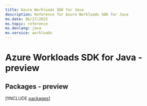 ```yaml
---
title: Azure Workloads SDK for Java
description: Reference for Azure Workloads SDK for Java
ms.date: 06/17/2025
ms.topic: reference
ms.devlang: java
ms.service: workloads
---
```

# Azure Workloads SDK for Java - preview
## Packages - preview
[!INCLUDE [packages](workloads-index.md)]